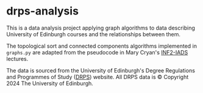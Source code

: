 # drps-analysis

This is a data analysis project applying graph algorithms to data describing University of Edinburgh courses and the relationships between them.

The topological sort and connected components algorithms implemented in `graphs.py` are adapted from the pseudocode in Mary Cryan's [INF2-IADS](https://opencourse.inf.ed.ac.uk/inf2-iads) lectures.

The data is sourced from the University of Edinburgh's Degree Regulations and Programmes of Study ([DRPS](http://www.drps.ed.ac.uk/)) website. All DRPS data is © Copyright 2024 The University of Edinburgh.
